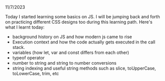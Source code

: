 11/7/2023

Today I started learning some basics on JS. I will be jumping back and forth on practicing different CSS designs too during this learning path. 
Here's what I learnt today:
- background history on JS and how modern js came to rise
- Execution context and how the code actually gets executed in the call stack.
- variables (how let, var and const differs from each other)
- typeof operator
- number to string and string to number conversions
- string indexing and useful string methods such as slice, toUpperCase, toLowerCase, trim, etc

